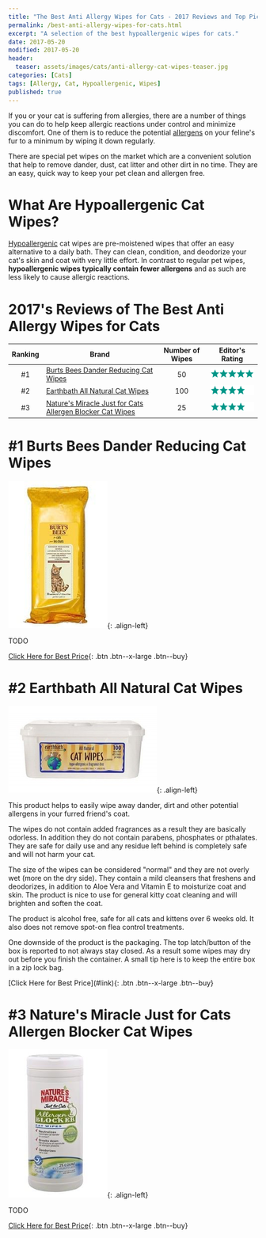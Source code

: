 ```yaml
---
title: "The Best Anti Allergy Wipes for Cats - 2017 Reviews and Top Picks"
permalink: /best-anti-allergy-wipes-for-cats.html
excerpt: "A selection of the best hypoallergenic wipes for cats."
date: 2017-05-20
modified: 2017-05-20
header:
  teaser: assets/images/cats/anti-allergy-cat-wipes-teaser.jpg
categories: [Cats]
tags: [Allergy, Cat, Hypoallergenic, Wipes]
published: true
---
```


If you or your cat is suffering from allergies, there are a number of things you can do to help keep allergic reactions under control and minimize discomfort. One of them is to reduce the potential [allergens](https://en.wikipedia.org/wiki/Allergen) on your feline's fur to a minimum by wiping it down regularly.

There are special pet wipes on the market which are a convenient solution that help to remove dander, dust, cat litter and other dirt in no time. They are an easy, quick way to keep your pet clean and allergen free.

# What Are Hypoallergenic Cat Wipes?

[Hypoallergenic](https://en.wikipedia.org/wiki/Hypoallergenic) cat wipes are pre-moistened wipes that offer an easy alternative to a daily bath. They can clean, condition, and deodorize your cat's skin and coat with very little effort. In contrast to regular pet wipes, **hypoallergenic wipes typically contain fewer allergens** and as such are less likely to cause allergic reactions.

# 2017's Reviews of The Best Anti Allergy Wipes for Cats

| Ranking  | Brand                                                              | Number of Wipes | Editor's Rating                                           |
|:--------:| ------------------------------------------------------------------ |:---------------:| --------------------------------------------------------- |
| #1       | [Burts Bees Dander Reducing Cat Wipes](#link)                      | 50              | ![five stars](/assets/images/icons/rating/five-stars.png) |
| #2       | [Earthbath All Natural Cat Wipes](#link)                           | 100             | ![four stars](/assets/images/icons/rating/four-stars.png) |
| #3       | [Nature's Miracle Just for Cats Allergen Blocker Cat Wipes](#link) | 25              | ![four stars](/assets/images/icons/rating/four-stars.png) |

# #1 Burts Bees Dander Reducing Cat Wipes

![image-left](/assets/images/cats/burts-bees-dander-reducing-cat-wipes.jpg){: .align-left}

TODO

[Click Here for Best Price](#link){: .btn .btn--x-large .btn--buy}

# #2 Earthbath All Natural Cat Wipes

![image-left](/assets/images/cats/earthbath-all-natural-cat-wipes.jpg){: .align-left}

This product helps to easily wipe away dander, dirt and other potential allergens in your furred friend's coat.

The wipes do not contain added fragrances as a result they are basically odorless. In addition they do not contain parabens, phosphates or pthalates. They are safe for daily use and any residue left behind is completely safe and will not harm your cat.

The size of the wipes can be considered "normal" and they are not overly wet (more on the dry side). They contain a mild cleansers that freshens and deodorizes, in addition to Aloe Vera and Vitamin E to moisturize coat and skin. The product is nice to use for general kitty coat cleaning and will brighten and soften the coat.

The product is alcohol free, safe for all cats and kittens over 6 weeks old. It also does not remove spot-on flea control treatments.

One downside of the product is the packaging. The top latch/button of the box is reported to not always stay closed. As a result some wipes may dry out before you finish the container. A small tip here is to keep the entire box in a zip lock bag.

<div class=".align-center">
[Click Here for Best Price](#link){: .btn .btn--x-large .btn--buy}
</div>

# #3 Nature's Miracle Just for Cats Allergen Blocker Cat Wipes

![image-left](/assets/images/cats/natures-miracle-just-for-cats-allergen-blocker-cat-wipes.jpg){: .align-left}

TODO

[Click Here for Best Price](#link){: .btn .btn--x-large .btn--buy}
